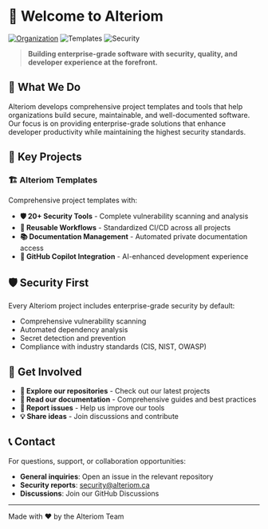 # 🏢 Welcome to Alteriom

[![Organization](https://img.shields.io/badge/Organization-Alteriom-blue.svg)](https://github.com/Alteriom)
![Templates](https://img.shields.io/badge/Templates-Available-green.svg)
![Security](https://img.shields.io/badge/Security-First-red.svg)

> **Building enterprise-grade software with security, quality, and developer experience at the forefront.**

## 🚀 What We Do

Alteriom develops comprehensive project templates and tools that help organizations build secure, maintainable, and well-documented software. Our focus is on providing enterprise-grade solutions that enhance developer productivity while maintaining the highest security standards.

## 🎯 Key Projects

### 🏗️ Alteriom Templates

Comprehensive project templates with:

- **🛡️ 20+ Security Tools** - Complete vulnerability scanning and analysis
- **🔄 Reusable Workflows** - Standardized CI/CD across all projects
- **📚 Documentation Management** - Automated private documentation access
- **🤖 GitHub Copilot Integration** - AI-enhanced development experience

## 🛡️ Security First

Every Alteriom project includes enterprise-grade security by default:

- Comprehensive vulnerability scanning
- Automated dependency analysis
- Secret detection and prevention
- Compliance with industry standards (CIS, NIST, OWASP)

## 🤝 Get Involved

- **🌟 Explore our repositories** - Check out our latest projects
- **📖 Read our documentation** - Comprehensive guides and best practices
- **🐛 Report issues** - Help us improve our tools
- **💡 Share ideas** - Join discussions and contribute

## 📞 Contact

For questions, support, or collaboration opportunities:

- **General inquiries**: Open an issue in the relevant repository
- **Security reports**: <security@alteriom.ca>
- **Discussions**: Join our GitHub Discussions

---

Made with ❤️ by the Alteriom Team
